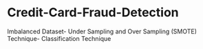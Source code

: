 # Credit-Card-Fraud-Detection
Imbalanced Dataset- Under Sampling and Over Sampling (SMOTE) Technique- Classification Technique

